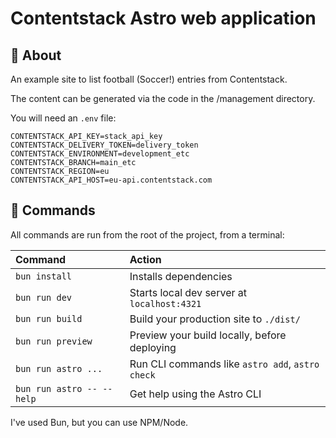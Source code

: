 # Contentstack Astro web application

## 🚀 About

An example site to list football (Soccer!) entries from Contentstack.

The content can be generated via the code in the /management directory.

You will need an `.env` file:

```
CONTENTSTACK_API_KEY=stack_api_key
CONTENTSTACK_DELIVERY_TOKEN=delivery_token
CONTENTSTACK_ENVIRONMENT=development_etc
CONTENTSTACK_BRANCH=main_etc
CONTENTSTACK_REGION=eu
CONTENTSTACK_API_HOST=eu-api.contentstack.com
```

## 🧞 Commands

All commands are run from the root of the project, from a terminal:

| Command                   | Action                                           |
| :------------------------ | :----------------------------------------------- |
| `bun install`             | Installs dependencies                            |
| `bun run dev`             | Starts local dev server at `localhost:4321`      |
| `bun run build`           | Build your production site to `./dist/`          |
| `bun run preview`         | Preview your build locally, before deploying     |
| `bun run astro ...`       | Run CLI commands like `astro add`, `astro check` |
| `bun run astro -- --help` | Get help using the Astro CLI                     |

I've used Bun, but you can use NPM/Node.
